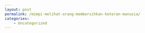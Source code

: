 ```yaml
---
layout: post
permalink: /mimpi-melihat-orang-membersihkan-kotoran-manusia/
categories:
    - Uncategorized
---
```


